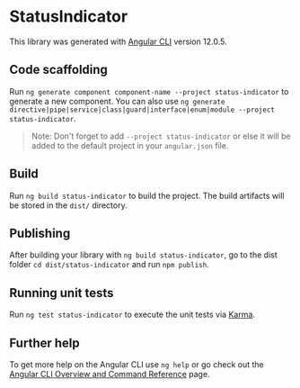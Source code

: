# StatusIndicator

This library was generated with [Angular CLI](https://github.com/angular/angular-cli) version 12.0.5.

## Code scaffolding

Run `ng generate component component-name --project status-indicator` to generate a new component. You can also use `ng generate directive|pipe|service|class|guard|interface|enum|module --project status-indicator`.
> Note: Don't forget to add `--project status-indicator` or else it will be added to the default project in your `angular.json` file. 

## Build

Run `ng build status-indicator` to build the project. The build artifacts will be stored in the `dist/` directory.

## Publishing

After building your library with `ng build status-indicator`, go to the dist folder `cd dist/status-indicator` and run `npm publish`.

## Running unit tests

Run `ng test status-indicator` to execute the unit tests via [Karma](https://karma-runner.github.io).

## Further help

To get more help on the Angular CLI use `ng help` or go check out the [Angular CLI Overview and Command Reference](https://angular.io/cli) page.
